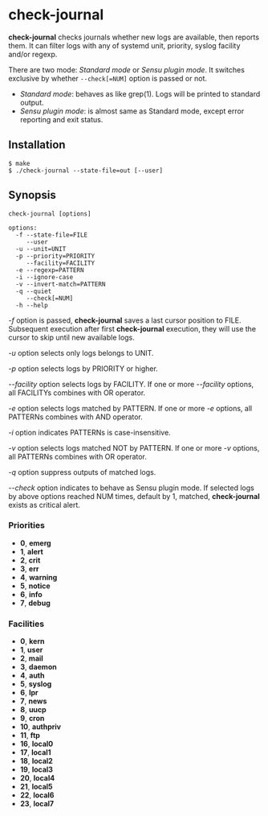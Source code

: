 # check-journal

**check-journal** checks journals whether new logs are available, then reports them. It can filter logs with any of systemd unit, priority, syslog facility and/or regexp.

There are two mode: *Standard mode* or *Sensu plugin mode*. It switches exclusive by whether `--check[=NUM]` option is passed or not.

* *Standard mode*: behaves as like grep(1). Logs will be printed to standard output.
* *Sensu plugin mode*: is almost same as Standard mode, except error reporting and exit status.

## Installation

```console
$ make
$ ./check-journal --state-file=out [--user]
```

## Synopsis

```
check-journal [options]

options:
  -f --state-file=FILE
     --user
  -u --unit=UNIT
  -p --priority=PRIORITY
     --facility=FACILITY
  -e --regexp=PATTERN
  -i --ignore-case
  -v --invert-match=PATTERN
  -q --quiet
     --check[=NUM]
  -h --help
```

*-f* option is passed, **check-journal** saves a last cursor position to FILE. Subsequent execution after first **check-journal** execution, they will use the cursor to skip until new available logs.

*-u* option selects only logs belongs to UNIT.

*-p* option selects logs by PRIORITY or higher.

*--facility* option selects logs by FACILITY. If one or more *--facility* options, all FACILITYs combines with OR operator.

*-e* option selects logs matched by PATTERN. If one or more *-e* options, all PATTERNs combines with AND operator.

*-i* option indicates PATTERNs is case-insensitive.

*-v* option selects logs matched NOT by PATTERN. If one or more *-v* options, all PATTERNs combines with OR operator.

*-q* option suppress outputs of matched logs.

*--check* option indicates to behave as Sensu plugin mode. If selected logs by above options reached NUM times, default by 1, matched, **check-journal** exists as critical alert.

### Priorities

* **0**, **emerg**
* **1**, **alert**
* **2**, **crit**
* **3**, **err**
* **4**, **warning**
* **5**, **notice**
* **6**, **info**
* **7**, **debug**

### Facilities

* **0**, **kern**
* **1**, **user**
* **2**, **mail**
* **3**, **daemon**
* **4**, **auth**
* **5**, **syslog**
* **6**, **lpr**
* **7**, **news**
* **8**, **uucp**
* **9**, **cron**
* **10**, **authpriv**
* **11**, **ftp**
* **16**, **local0**
* **17**, **local1**
* **18**, **local2**
* **19**, **local3**
* **20**, **local4**
* **21**, **local5**
* **22**, **local6**
* **23**, **local7**
